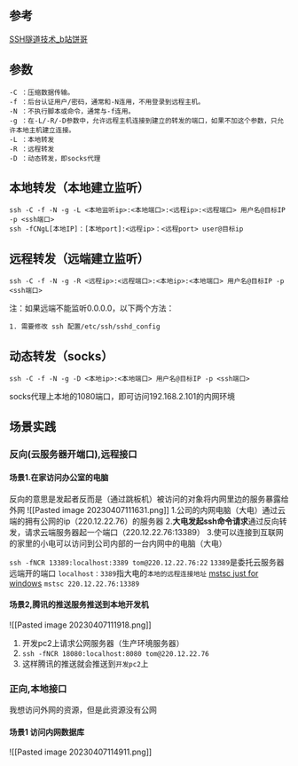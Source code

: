 ## 参考
[ SSH隧道技术_b站饼哥](https://www.bilibili.com/video/BV1F7411N7rQ/?spm_id_from=333.337.search-card.all.click&vd_source=b92112731015c20054034d26c9ad8a67)

## 参数
``` shell
-C ：压缩数据传输。
-f ：后台认证用户/密码，通常和-N连用，不用登录到远程主机。
-N ：不执行脚本或命令，通常与-f连用。
-g ：在-L/-R/-D参数中，允许远程主机连接到建立的转发的端口，如果不加这个参数，只允许本地主机建立连接。
-L ：本地转发
-R ：远程转发
-D ：动态转发，即socks代理
```

## 本地转发（本地建立监听）
``` shell
ssh -C -f -N -g -L <本地监听ip>:<本地端口>:<远程ip>:<远程端口> 用户名@目标IP -p <ssh端口>
ssh -fCNgL[本地IP]：[本地port]:<远程ip>：<远程port> user@目标ip
```

## 远程转发（远端建立监听）  
```shell
ssh -C -f -N -g -R <远程ip>:<远程端口>:<本地ip>:<本地端口> 用户名@目标IP -p <ssh端口>
```

注：如果远端不能监听0.0.0.0，以下两个方法：
```shell
1. 需要修改 ssh 配置/etc/ssh/sshd_config
```

## 动态转发（socks）
```shell
ssh -C -f -N -g -D <本地ip>:<本地端口> 用户名@目标IP -p <ssh端口>
```

socks代理上本地的1080端口，即可访问192.168.2.101的内网环境

## 场景实践
### 反向(云服务器开端口),远程接口
#### 场景1.在家访问办公室的电脑
反向的意思是发起者反而是（通过跳板机）被访问的对象将内网里边的服务暴露给外网
![[Pasted image 20230407111631.png]]
1.公司的内网电脑（大电）通过云端的拥有公网的ip（220.12.22.76）的服务器
2.**大电发起ssh命令请求**通过反向转发，请求云端服务器起一个端口（220.12.22.76:13389）
3.使可以连接到互联网的家里的小电可以访问到公司内部的一台内网中的电脑（大电）

`ssh -fNCR 13389:localhost:3389 tom@220.12.22.76:22`
`13389`是委托云服务器远端开的端口
`localhost：3389`指大电的`本地的远程连接地址`
[mstsc just for windows](https://learn.microsoft.com/en-us/windows-server/administration/windows-commands/mstsc)
`mstsc 220.12.22.76:13389`
#### 场景2,腾讯的推送服务推送到本地开发机
![[Pasted image 20230407111918.png]]
1. 开发pc2上请求公网服务器（生产环境服务器）
2. `ssh -fNCR 18080:localhost:8080 tom@220.12.22.76`
3. 这样腾讯的推送就会推送到`开发pc2`上
### 正向,本地接口
我想访问外网的资源，但是此资源没有公网
 #### 场景1 访问内网数据库
![[Pasted image 20230407114911.png]]